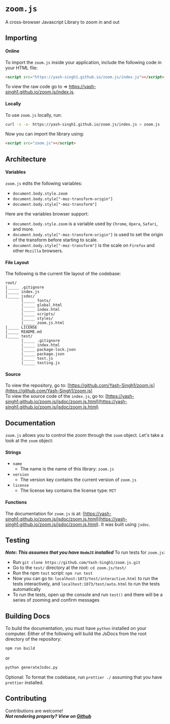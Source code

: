 # `zoom.js`

A cross-browser Javascript Library to zoom in and out

## Importing

#### Online

To import the `zoom.js` inside your application, include the following code in your HTML file:

```html
<script src="https://yash-singh1.github.io/zoom.js/index.js"></script>
```

To view the raw code go to => https://yash-singh1.github.io/zoom.js/index.js.

#### Locally

To use `zoom.js` locally, run:

```bash
curl -s -o- https://yash-singh1.github.io/zoom.js/index.js > zoom.js
```

Now you can import the library using:

```html
<script src="zoom.js"></script>
```

## Architecture

#### Variables

`zoom.js` edits the following variables:

- `document.body.style.zoom`
- `document.body.style["-moz-transform-origin"]`
- `document.body.style["-moz-transform"]`

Here are the variables browser support:

- `document.body.style.zoom` is a variable used by `Chrome`, `Opera`, `Safari`, and more.
- `document.body.style["-moz-transform-origin"]` is used to set the origin of the transform before starting to scale.
- `document.body.style["-moz-transform"]` is the scale on `Firefox` and other `Mozilla` browsers.

#### File Layout

The following is the current file layout of the codebase:

```
root/
|_____ .gitignore
|_____ index.js
|_____ jsdoc/
       |_____ fonts/
       |_____ global.html
       |_____ index.html
       |_____ scripts/
       |_____ styles/
       |_____ zoom.js.html
|_____ LICENSE
|_____ README.md
|_____ test/
       |_____ .gitignore
       |_____ index.html
       |_____ package-lock.json
       |_____ package.json
       |_____ test.js
       |_____ testing.js
```

#### Source

To view the repository, go to: [https://github.com/Yash-Singh1/zoom.js](https://github.com/Yash-Singh1/zoom.js)<br>
To view the source code of the `index.js`, go to: [https://yash-singh1.github.io/zoom.js/jsdoc/zoom.js.html](https://yash-singh1.github.io/zoom.js/jsdoc/zoom.js.html)

## Documentation

`zoom.js` allows you to control the zoom through the `zoom` object. Let's take a look at the `zoom` object:

#### Strings

- `name`
  - The name is the name of this library: `zoom.js`
- `version`
  - The version key contains the current version of `zoom.js`
- `license`
  - The license key contains the license type: `MIT`

#### Functions

The documentation for `zoom.js` is at: [https://yash-singh1.github.io/zoom.js/jsdoc/zoom.js.html](https://yash-singh1.github.io/zoom.js/jsdoc/zoom.js.html). It was built using `jsdoc`.

## Testing

**_Note: This assumes that you have `NodeJS` installed_**
To run tests for `zoom.js`:

- Run `git clone https://github.com/Yash-Singh1/zoom.js.git`
- Go to the `test/` directory at the root: `cd zoom.js/test/`
- Run the npm `test` script: `npm run test`
- Now you can go to: `localhost:1073/test/interactive.html` to run the tests interactively, and `localhost:1073/test/auto.html` to run the tests automatically
- To run the tests, open up the console and run `test()` and there will be a series of zooming and confirm messages

## Building Docs

To build the documentation, you must have `python` installed on your computer. Either of the following will build the JsDocs from the root directory of the repository:

```bash
npm run build
```

or

```bash
python generateJsdoc.py
```

Optional: To format the codebase, run `prettier ./` assuming that you have `prettier` installed.

## Contributing

Contributions are welcome!<br>
**_Not rendering properly? View on [Github](https://github.com/Yash-Singh1/zoom.js#readme)_**
